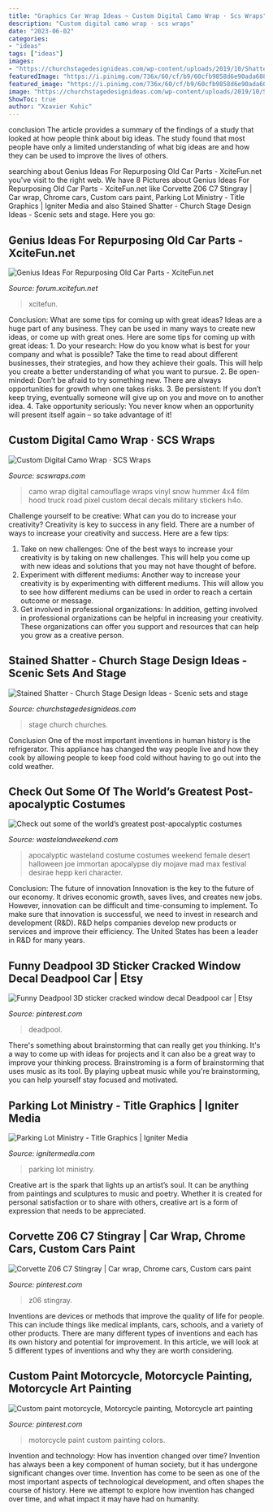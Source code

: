 ```yaml
---
title: "Graphics Car Wrap Ideas ~ Custom Digital Camo Wrap · Scs Wraps"
description: "Custom digital camo wrap · scs wraps"
date: "2023-06-02"
categories:
- "ideas"
tags: ["ideas"]
images:
- "https://churchstagedesignideas.com/wp-content/uploads/2019/10/Shattered-Stains-Stage-Design.jpg"
featuredImage: "https://i.pinimg.com/736x/60/cf/b9/60cfb9858d6e90ada608d9effbe3d028.jpg"
featured_image: "https://i.pinimg.com/736x/60/cf/b9/60cfb9858d6e90ada608d9effbe3d028.jpg"
image: "https://churchstagedesignideas.com/wp-content/uploads/2019/10/Shattered-Stains-Stage-Design.jpg"
ShowToc: true
author: "Xzavier Kuhic"
---
```



conclusion
The article provides a summary of the findings of a study that looked at how people think about big ideas. The study found that most people have only a limited understanding of what big ideas are and how they can be used to improve the lives of others.

	

		
searching about Genius Ideas For Repurposing Old Car Parts - XciteFun.net you've visit to the right web. We have 8 Pictures about Genius Ideas For Repurposing Old Car Parts - XciteFun.net like Corvette Z06 C7 Stingray | Car wrap, Chrome cars, Custom cars paint, Parking Lot Ministry - Title Graphics | Igniter Media and also Stained Shatter - Church Stage Design Ideas - Scenic sets and stage. Here you go:
		
    
## Genius Ideas For Repurposing Old Car Parts - XciteFun.net

<img loading=lazy src="https://img.xcitefun.net/users/2015/07/384522,xcitefun-11781743-767366136751977-182780895566931.jpg" onerror="this.onerror=null;this.src='https://tse1.mm.bing.net/th?id=OIP.r9mmSSt0D6uleaD2iZY9owHaE6&amp;pid=15.1';" alt="Genius Ideas For Repurposing Old Car Parts - XciteFun.net">

_Source: forum.xcitefun.net_

>xcitefun. 

	

Conclusion: What are some tips for coming up with great ideas?
Ideas are a huge part of any business. They can be used in many ways to create new ideas, or come up with great ones. Here are some tips for coming up with great ideas: 1. Do your research: How do you know what is best for your company and what is possible? Take the time to read about different businesses, their strategies, and how they achieve their goals. This will help you create a better understanding of what you want to pursue. 2. Be open-minded: Don’t be afraid to try something new. There are always opportunities for growth when one takes risks. 3. Be persistent: If you don’t keep trying, eventually someone will give up on you and move on to another idea. 4. Take opportunity seriously: You never know when an opportunity will present itself again – so take advantage of it! 
    
## Custom Digital Camo Wrap · SCS Wraps

<img loading=lazy src="http://scswraps.com/wp-content/gallery/digital-camo-truck-wrap/digital-camo-wrap_dakota-4x4_hood.jpg" onerror="this.onerror=null;this.src='https://tse3.mm.bing.net/th?id=OIP.-hhGfVh8Xpw6bONKVqItvQHaE8&amp;pid=15.1';" alt="Custom Digital Camo Wrap · SCS Wraps">

_Source: scswraps.com_

>camo wrap digital camouflage wraps vinyl snow hummer 4x4 film hood truck road pixel custom decal decals military stickers h4o. 

	

Challenge yourself to be creative: What can you do to increase your creativity?
Creativity is key to success in any field. There are a number of ways to increase your creativity and success. Here are a few tips: 
1. Take on new challenges: One of the best ways to increase your creativity is by taking on new challenges. This will help you come up with new ideas and solutions that you may not have thought of before. 
2. Experiment with different mediums: Another way to increase your creativity is by experimenting with different mediums. This will allow you to see how different mediums can be used in order to reach a certain outcome or message. 
3. Get involved in professional organizations: In addition, getting involved in professional organizations can be helpful in increasing your creativity. These organizations can offer you support and resources that can help you grow as a creative person.

    
## Stained Shatter - Church Stage Design Ideas - Scenic Sets And Stage

<img loading=lazy src="https://churchstagedesignideas.com/wp-content/uploads/2019/10/Shattered-Stains-Stage-Design.jpg" onerror="this.onerror=null;this.src='https://tse3.mm.bing.net/th?id=OIP.b8OuCujbFOld0uyjpKyAqgHaDw&amp;pid=15.1';" alt="Stained Shatter - Church Stage Design Ideas - Scenic sets and stage">

_Source: churchstagedesignideas.com_

>stage church churches. 

	

Conclusion
One of the most important inventions in human history is the refrigerator. This appliance has changed the way people live and how they cook by allowing people to keep food cold without having to go out into the cold weather.

    
## Check Out Some Of The World’s Greatest Post-apocalyptic Costumes

<img loading=lazy src="https://wastelandweekend.com/wp-content/uploads/content_best_replica_female_-_immortan_joe_by_desirae_hepp_-_photo_by_keri_kilgo.jpeg" onerror="this.onerror=null;this.src='https://tse1.mm.bing.net/th?id=OIP.SIsTUzeDQefKRMHClJlLHQHaLG&amp;pid=15.1';" alt="Check out some of the world’s greatest post-apocalyptic costumes">

_Source: wastelandweekend.com_

>apocalyptic wasteland costume costumes weekend female desert halloween joe immortan apocalypse diy mojave mad max festival desirae hepp keri character. 

	

Conclusion: The future of innovation
Innovation is the key to the future of our economy. It drives economic growth, saves lives, and creates new jobs. However, innovation can be difficult and time-consuming to implement. To make sure that innovation is successful, we need to invest in research and development (R&D). R&D helps companies develop new products or services and improve their efficiency.
The United States has been a leader in R&D for many years.

    
## Funny Deadpool 3D Sticker Cracked Window Decal Deadpool Car | Etsy

<img loading=lazy src="https://i.pinimg.com/736x/27/d7/ec/27d7ec62d25ebdce9bc9b297fcfede0f.jpg" onerror="this.onerror=null;this.src='https://tse3.mm.bing.net/th?id=OIP.2JBodEmco_jV-k_YkrU_9QHaGn&amp;pid=15.1';" alt="Funny Deadpool 3D sticker cracked window decal Deadpool car | Etsy">

_Source: pinterest.com_

>deadpool. 

	

There's something about brainstorming that can really get you thinking. It's a way to come up with ideas for projects and it can also be a great way to improve your thinking process. Brainstroming is a form of brainstorming that uses music as its tool. By playing upbeat music while you're brainstorming, you can help yourself stay focused and motivated.

    
## Parking Lot Ministry - Title Graphics | Igniter Media

<img loading=lazy src="https://assets.ignitermedia.com/products/16609-parking-lot-ministry/preview/image" onerror="this.onerror=null;this.src='https://tse4.mm.bing.net/th?id=OIP.uqNK9CqjlU3c30XzKW8JfwHaEK&amp;pid=15.1';" alt="Parking Lot Ministry - Title Graphics | Igniter Media">

_Source: ignitermedia.com_

>parking lot ministry. 

	

Creative art is the spark that lights up an artist’s soul. It can be anything from paintings and sculptures to music and poetry. Whether it is created for personal satisfaction or to share with others, creative art is a form of expression that needs to be appreciated.

    
## Corvette Z06 C7 Stingray | Car Wrap, Chrome Cars, Custom Cars Paint

<img loading=lazy src="https://i.pinimg.com/736x/e2/f1/e0/e2f1e06b57a3df2ba84a9c385c94bb34.jpg" onerror="this.onerror=null;this.src='https://tse4.mm.bing.net/th?id=OIP.s-Zmzki1vgOhqPHEqJrJJgHaHU&amp;pid=15.1';" alt="Corvette Z06 C7 Stingray | Car wrap, Chrome cars, Custom cars paint">

_Source: pinterest.com_

>z06 stingray. 

	

Inventions are devices or methods that improve the quality of life for people. This can include things like medical implants, cars, schools, and a variety of other products. There are many different types of inventions and each has its own history and potential for improvement. In this article, we will look at 5 different types of inventions and why they are worth considering.

    
## Custom Paint Motorcycle, Motorcycle Painting, Motorcycle Art Painting

<img loading=lazy src="https://i.pinimg.com/736x/60/cf/b9/60cfb9858d6e90ada608d9effbe3d028.jpg" onerror="this.onerror=null;this.src='https://tse4.mm.bing.net/th?id=OIP.0medRI2H3v9aUq1h1mkAGAHaLH&amp;pid=15.1';" alt="Custom paint motorcycle, Motorcycle painting, Motorcycle art painting">

_Source: pinterest.com_

>motorcycle paint custom painting colors. 

	

Invention and technology: How has invention changed over time?
Invention has always been a key component of human society, but it has undergone significant changes over time. Invention has come to be seen as one of the most important aspects of technological development, and often shapes the course of history. Here we attempt to explore how invention has changed over time, and what impact it may have had on humanity.

